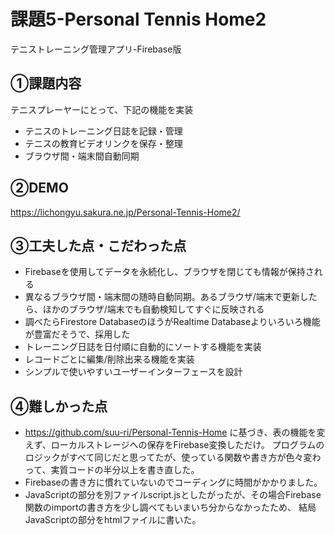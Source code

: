 # 課題5-Personal Tennis Home2

テニストレーニング管理アプリ-Firebase版

## ①課題内容

テニスプレーヤーにとって、下記の機能を実装
- テニスのトレーニング日誌を記録・管理
- テニスの教育ビデオリンクを保存・整理
- ブラウザ間・端末間自動同期

## ②DEMO

https://lichongyu.sakura.ne.jp/Personal-Tennis-Home2/

## ③工夫した点・こだわった点

- Firebaseを使用してデータを永続化し、ブラウザを閉じても情報が保持される
- 異なるブラウザ間・端末間の随時自動同期。あるブラウザ/端末で更新したら、ほかのブラウザ/端末でも自動検知してすぐに反映される
- 調べたらFirestore DatabaseのほうがRealtime Databaseよりいろいろ機能が豊富だそうで、採用した
- トレーニング日誌を日付順に自動的にソートする機能を実装
- レコードごとに編集/削除出来る機能を実装
- シンプルで使いやすいユーザーインターフェースを設計

## ④難しかった点

- https://github.com/suu-ri/Personal-Tennis-Home
に基づき、表の機能を変えず、ローカルストレージへの保存をFirebase変換しただけ。
プログラムのロジックがすべて同じだと思ってたが、使っている関数や書き方が色々変わって、実質コードの半分以上を書き直した。
- Firebaseの書き方に慣れていないのでコーディングに時間がかかりました。
- JavaScriptの部分を別ファイルscript.jsとしたがったが、その場合Firebase関数のimportの書き方を少し調べてもいまいち分からなかったため、
結局JavaScriptの部分をhtmlファイルに書いた。

